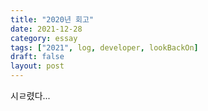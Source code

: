 ```yaml
---
title: "2020년 회고"
date: 2021-12-28
category: essay
tags: ["2021", log, developer, lookBackOn]
draft: false
layout: post
---
```


시ㄹ렸다... 
